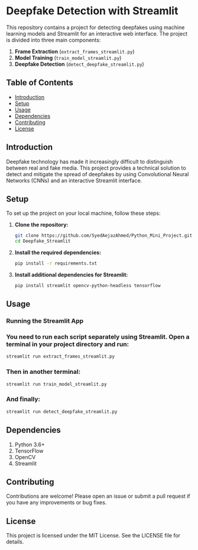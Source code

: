# Deepfake Detection with Streamlit

This repository contains a project for detecting deepfakes using machine learning models and Streamlit for an interactive web interface. The project is divided into three main components:

1. **Frame Extraction** (`extract_frames_streamlit.py`)
2. **Model Training** (`train_model_streamlit.py`)
3. **Deepfake Detection** (`detect_deepfake_streamlit.py`)

## Table of Contents

- [Introduction](#introduction)
- [Setup](#setup)
- [Usage](#usage)
- [Dependencies](#dependencies)
- [Contributing](#contributing)
- [License](#license)

## Introduction

Deepfake technology has made it increasingly difficult to distinguish between real and fake media. This project provides a technical solution to detect and mitigate the spread of deepfakes by using Convolutional Neural Networks (CNNs) and an interactive Streamlit interface.

## Setup

To set up the project on your local machine, follow these steps:

1. **Clone the repository:**

    ```bash
    git clone https://github.com/SyedAejazAhmed/Python_Mini_Project.git
    cd Deepfake_Streamlit
    ```

2. **Install the required dependencies:**

    ```bash
    pip install -r requirements.txt
    ```

3. **Install additional dependencies for Streamlit:**

    ```bash
    pip install streamlit opencv-python-headless tensorflow
    ```

## Usage

### Running the Streamlit App
### You need to run each script separately using Streamlit. Open a terminal in your project directory and run:
```bash
streamlit run extract_frames_streamlit.py
```

### Then in another terminal:
```bash
streamlit run train_model_streamlit.py
```

### And finally:
```bash
streamlit run detect_deepfake_streamlit.py
```

## Dependencies
1. Python 3.6+
2. TensorFlow
3. OpenCV
4. Streamlit

## Contributing
Contributions are welcome! Please open an issue or submit a pull request if you have any improvements or bug fixes.

## License
This project is licensed under the MIT License. See the LICENSE file for details.
